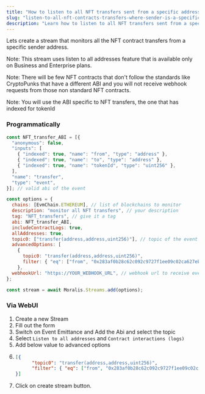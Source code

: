 ```yaml
---
title: "How to listen to all NFT transfers sent from a specific address"
slug: "listen-to-all-nft-contracts-transfers-where-sender-is-a-specific-address"
description: "Learn how to listen to all NFT transfers sent from a specific address using Moralis Streams API."
---
```

Lets create a stream that monitors all the NFT contract transfers from a specific sender address.

Note: This stream uses listen to all addresses feature that is available only on Business and Enterprise plans.

Note: There will be few NFT contracts that don't follow the standards like CryptoPunks that have a different ABI and you will not receive webhook requests from those non standard NFT contracts.

Note: You will use the ABI specific to NFT transfers, the one that has indexed for tokenId

### Programmatically

```javascript
const NFT_transfer_ABI = [{
  "anonymous": false,
  "inputs": [
    { "indexed": true, "name": "from", "type": "address" },
    { "indexed": true, "name": "to", "type": "address" },
    { "indexed": true, "name": "tokenId", "type": "uint256" },
  ],
  "name": "transfer",
  "type": "event",
}]; // valid abi of the event

const options = {
  chains: [EvmChain.ETHEREUM], // list of blockchains to monitor
  description: "monitor all NFT transfers", // your description
  tag: "NFT_transfers", // give it a tag
  abi: NFT_transfer_ABI,
  includeContractLogs: true,
  allAddresses: true,
  topic0: ["transfer(address,address,uint256)"], // topic of the event
  advancedOptions: [
    {
      topic0: "transfer(address,address,uint256)",
      filter: { "eq": ["from", "0x283af0b28c62c092c9727f1ee09c02ca627eb7f5"] }, // only receive NFT transfer events from this address
    },
  webhookUrl: "https://YOUR_WEBHOOK_URL", // webhook url to receive events,
};

const stream = await Moralis.Streams.add(options);


```



### Via WebUI

1. Create a new Stream
2. Fill out the form
3. Switch on Event Emittance and Add the Abi and select the topic
4. Select `Listen to all addresses` and `Contract interactions (logs)`
5. Add below value to advanced options
6. ```json
   [{
         "topic0": "transfer(address,address,uint256)",
         "filter": { "eq": ["from", "0x283af0b28c62c092c9727f1ee09c02ca627eb7f5"] }
   }]
   ```
7. Click on create stream button.
